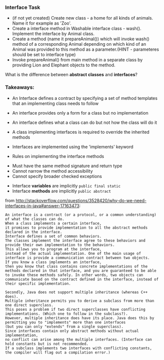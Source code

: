 ### Interface Task

- (if not yet created) Create new class - a home for all kinds of animals. Name it for example as 'Zoo'.
-  Create a interface method in Washable interface class - wash(). Implement the interface by Animal class.
- Create a method (name it prepareAnimal()) which will invoke wash() method of a corresponding Animal depending on which kind of an Animal was provided to this method as a parameter.(HINT - parameteres should be set to interface type)
- Invoke prepareAnimal() from main method in a separate class by providing Lion and Elephant objects to the method.

What is the difference between **abstract classes** and **interfaces**?

### Takeaways:
- An Interface defines a contract by specifying a set of method templates that an implementing class needs to follow
- An interface provides only a form for a class but no implementation
- An interface defines what a class can do but not how the class will do it

- A class implementing interfaces is required to override the inherited methods
- Interfaces are implemented using the 'implements' keyword
- Rules on implementing the interface methods
* Must have the same method signature and return type
* Cannot narrow the method accessibility
* Cannot specify broader checked exceptions
- Interface **variables** are implicitly `public final static`
- Interface **methods** are implicitly `public abstract`

from http://stackoverflow.com/questions/3528420/why-do-we-need-interfaces-in-java#answer-17163473:
```
An interface is a contract (or a protocol, or a common understanding) of what the classes can do.
When a class implements a certain interface,
it promises to provide implementation to all the abstract methods declared in the interface.
Interface defines a set of common behaviors.
The classes implement the interface agree to these behaviors and provide their own implementation to the behaviors.
This allows you to program at the interface,
instead of the actual implementation. One of the main usage of interface is provide a communication contract between two objects.
If you know a class implements an interface,
then you know that class contains concrete implementations of the methods declared in that interface, and you are guaranteed to be able to invoke these methods safely. In other words, two objects can communicate based on the contract defined in the interface, instead of their specific implementation.

Secondly, Java does not support multiple inheritance (whereas C++ does).
Multiple inheritance permits you to derive a subclass from more than one direct superclass.
This poses a problem if two direct superclasses have conflicting implementations. (Which one to follow in the subclass?).
However, multiple inheritance does have its place. Java does this by permitting you to "implements" more than one interfaces
(but you can only "extends" from a single superclass).
Since interfaces contain only abstract methods without actual implementation,
no conflict can arise among the multiple interfaces. (Interface can hold constants but is not recommended.
If a subclass implements two interfaces with conflicting constants, the compiler will flag out a compilation error.)
```